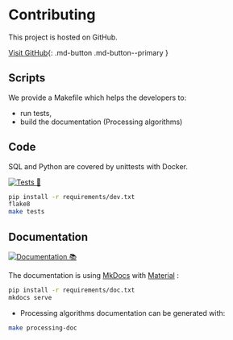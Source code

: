# Contributing

This project is hosted on GitHub.

[Visit GitHub](https://github.com/3liz/qgis-raepa-plugin/){: .md-button .md-button--primary }

## Scripts

We provide a Makefile which helps the developers to:

* run tests,
* build the documentation (Processing algorithms)

## Code

SQL and Python are covered by unittests with Docker.

[![Tests 🎳](https://github.com/3liz/qgis-raepa-plugin/actions/workflows/ci.yml/badge.svg)](https://github.com/3liz/qgis-raepa-plugin/actions/workflows/ci.yml)

```bash
pip install -r requirements/dev.txt
flake8
make tests
```

## Documentation

[![Documentation 📚](https://github.com/3liz/qgis-raepa-plugin/actions/workflows/publish-doc.yml/badge.svg)](https://github.com/3liz/qgis-raepa-plugin/actions/workflows/publish-doc.yml)

The documentation is using [MkDocs](https://www.mkdocs.org/) with [Material](https://squidfunk.github.io/mkdocs-material/) :

```bash
pip install -r requirements/doc.txt
mkdocs serve
```

* Processing algorithms documentation can be generated with:

```bash
make processing-doc
```
